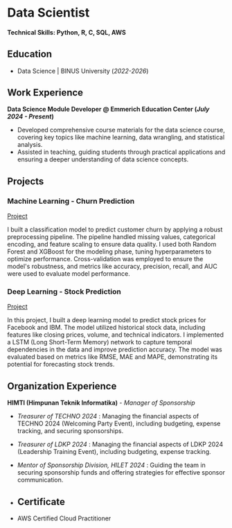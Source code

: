 # Data Scientist

#### Technical Skills: Python, R, C, SQL, AWS

## Education
- Data Science | BINUS University (_2022-2026_)			      		


## Work Experience
**Data Science Module Developer @ Emmerich Education Center (_July 2024 - Present_)**
- Developed comprehensive course materials for the data science course, covering key topics like machine learning, data wrangling, and statistical analysis.
- Assisted in teaching, guiding students through practical applications and ensuring a deeper understanding of data science concepts.


## Projects
### Machine Learning - Churn Prediction
[Project](https://github.com/jsscb/machine-learning)

I built a classification model to predict customer churn by applying a robust preprocessing pipeline. The pipeline handled missing values, categorical encoding, and feature scaling to ensure data quality. I used both Random Forest and XGBoost for the modeling phase, tuning hyperparameters to optimize performance. Cross-validation was employed to ensure the model's robustness, and metrics like accuracy, precision, recall, and AUC were used to evaluate model performance.


### Deep Learning - Stock Prediction
[Project](https://github.com/jsscb/deep-learning)

In this project, I built a deep learning model to predict stock prices for Facebook and IBM. The model utilized historical stock data, including features like closing prices, volume, and technical indicators. I implemented a LSTM (Long Short-Term Memory) network to capture temporal dependencies in the data and improve prediction accuracy. The model was evaluated based on metrics like RMSE, MAE and MAPE, demonstrating its potential for forecasting stock trends.


## Organization Experience
**HIMTI (Himpunan Teknik Informatika)** - _Manager of Sponsorship_ 
- _Treasurer of TECHNO 2024_ : Managing the financial aspects of TECHNO 2024 (Welcoming Party Event), including budgeting, expense tracking, and securing sponsorships.
- _Treasurer of LDKP 2024_ : Managing the financial aspects of LDKP 2024 (Leadership Training Event), including budgeting, expense tracking.
- _Mentor of Sponsorship Division, HILET 2024_ : Guiding the team in securing sponsorship funds and offering strategies for effective sponsor communication.

- ## Certificate
- AWS Certified Cloud Practitioner
